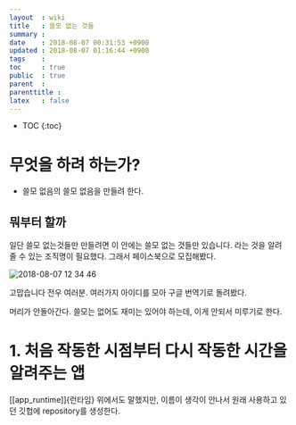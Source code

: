 ```yaml
---
layout  : wiki
title   : 쓸모 없는 것들
summary : 
date    : 2018-08-07 00:31:53 +0900
updated : 2018-08-07 01:16:44 +0900
tags    : 
toc     : true
public  : true
parent  : 
parenttitle : 
latex   : false
---
```

* TOC
{:toc}

# 무엇을 하려 하는가?
- 쓸모 없음의 쓸모 없음을 만들려 한다.

## 뭐부터 할까
일단 쓸모 없는것들만 만들려면 이 안에는 쓸모 없는 것들만 있습니다. 라는 것을 알려 줄 수 있는 조직명이 필요했다. 그래서 페이스북으로 모집해봤다.

![2018-08-07 12 34 46](https://user-images.githubusercontent.com/3011832/43726344-e12aa19a-99d9-11e8-9f25-9914eb68e2c6.png)

고맙습니다 전우 여러분.
여러가지 아이디를 모아 구글 번역기로 돌려봤다.

머리가 안돌아간다. 쓸모는 없어도 재미는 있어야 하는데, 이게 안되서 미루기로 한다.

# 1. 처음 작동한 시점부터 다시 작동한 시간을 알려주는 앱
[[app_runtime]]{런타임}
위에서도 말했지만, 이름이 생각이 안나서 원래 사용하고 있던 깃헙에 repository를 생성한다.


